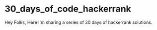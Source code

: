 # 30_days_of_code_hackerrank
Hey Folks, Here I'm sharing a series of 30 days of hackerrank solutions.
